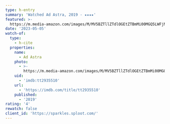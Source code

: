```yaml
---
type: h-entry
summary: 'Watched Ad Astra, 2019 - ★★★★'
featured: >-
  https://m.media-amazon.com/images/M/MV5BZTllZTdlOGEtZTBmMi00MGQ5LWFjN2MtOGEyZTliNGY1MzFiXkEyXkFqcGdeQXVyODk4OTc3MTY@._V1_SX300.jpg
date: '2023-05-05'
watch-of:
  type:
    - h-cite
  properties:
    name:
      - Ad Astra
    photo:
      - >-
        https://m.media-amazon.com/images/M/MV5BZTllZTdlOGEtZTBmMi00MGQ5LWFjN2MtOGEyZTliNGY1MzFiXkEyXkFqcGdeQXVyODk4OTc3MTY@._V1_SX300.jpg
    uid:
      - 'imdb:tt2935510'
    url:
      - 'https://imdb.com/title/tt2935510'
    published:
      - '2019'
rating: '4'
rewatch: false
client_id: 'https://sparkles.sploot.com/'
---
```

